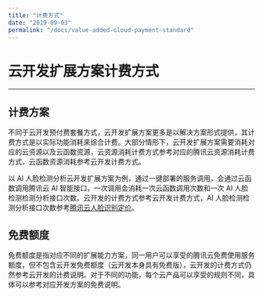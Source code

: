 ```yaml
---
title: "计费方式"
date: "2019-09-03"
permalink: "/docs/value-added-cloud-payment-standard"
---
```


# 云开发扩展方案计费方式

---

## 计费方案

不同于云开发预付费套餐方式，云开发扩展方案更多是以解决方案形式提供，其计费方式是以实际功能消耗来综合计费。大部分情形下，云开发扩展方案需要消耗对应的云资源以及云函数资源，云资源消耗计费方式参考对应的腾讯云资源消耗计费方式，云函数资源消耗参考云开发计费方式。

以 AI 人脸检测分析云开发扩展方案为例，通过一键部署的服务调用，会通过云函数调用腾讯云 AI 智能接口，一次调用会消耗一次云函数调用次数和一次 AI 人脸检测检测分析接口次数。云开发的计费方式参考云开发计费方式，AI 人脸检测检测分析接口次数参考[腾讯云人脸识别定价][1]。

## 免费额度

免费额度是指对应不同的扩展能力方案，同一用户可以享受的腾讯云免费使用服务额度，但不包含云开发免费额度（云开发本身具有免费版），云开发的计费方式仍然参考云开发的计费说明。对于不同的功能，每个云产品可以享受的规则不同，具体可以参考对应开发方案的免费说明。

[1]: https://cloud.tencent.com/document/product/867/17640
